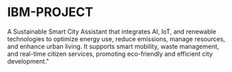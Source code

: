 # IBM-PROJECT
A Sustainable Smart City Assistant that integrates AI, IoT, and renewable technologies to optimize energy use, reduce emissions, manage resources, and enhance urban living. It supports smart mobility, waste management, and real-time citizen services, promoting eco-friendly and efficient city development."
